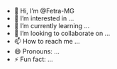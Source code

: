 - 👋 Hi, I’m @Fetra-MG
- 👀 I’m interested in ...
- 🌱 I’m currently learning ...
- 💞️ I’m looking to collaborate on ...
- 📫 How to reach me ...
- 😄 Pronouns: ...
- ⚡ Fun fact: ...

<!---
Fetra-MG/Fetra-MG is a ✨ special ✨ repository because its `README.md` (this file) appears on your GitHub profile.
You can click the Preview link to take a look at your changes.
--->
